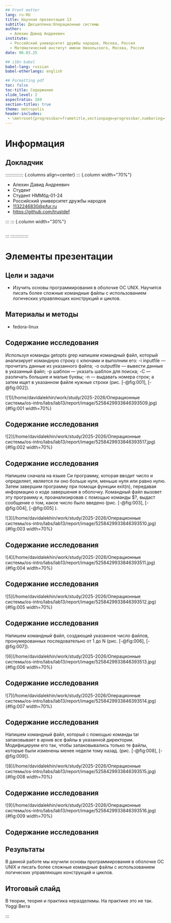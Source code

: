```yaml
---
## Front matter
lang: ru-RU
title: Научная презентация 13
subtitle: Дисциплина:Операционные системы
author:
  - Алехин Давид Андреевич
institute:
  - Российский университет дружбы народов, Москва, Россия
  - Математический институт имени Никольского, Москва, Россия
date: 06.03.25

## i18n babel
babel-lang: russian
babel-otherlangs: english

## Formatting pdf
toc: false
toc-title: Содержание
slide_level: 2
aspectratio: 169
section-titles: true
theme: metropolis
header-includes:
 - \metroset{progressbar=frametitle,sectionpage=progressbar,numbering=fraction}
---
```


# Информация

## Докладчик

:::::::::::::: {.columns align=center}
::: {.column width="70%"}

  * Алехин Давид Андреевич 
  * Студент 
  * Студент НММбд-01-24
  * Российский университет дружбы народов
  * [1132246830@pfur.ru](mailto:trustdef@gamil.com)
  * <https://github.com/trustdef>

:::
::: {.column width="30%"}

![]()

:::
::::::::::::::



# Элементы презентации

## Цели и задачи

- Изучить основы программирования в оболочке ОС UNIX. Научится писать более
сложные командные файлы с использованием логических управляющих конструкций
и циклов.

## Материалы и методы

- fedora-linux

## Содержание исследования

Используя команды getopts grep напишем командный файл, который анализирует командную строку с ключами и выполним его: -i inputfile — прочитать данные из указанного файла; -o outputfile — вывести данные в указанный файл; -p шаблон — указать шаблон для поиска; -C — различать большие и малые буквы; -n — выдавать номера строк; а затем ищет в указанном файле нужные строки (рис. [-@fig:001], [-@fig:002]).

![1](/home/davidalekhin/work/study/2025-2026/Операционные системы/os-intro/labs/lab13/report/image/5258429933846393509.jpg){#fig:001 width=70%}

## Содержание исследования

![2](/home/davidalekhin/work/study/2025-2026/Операционные системы/os-intro/labs/lab13/report/image/5258429933846393517.jpg){#fig:002 width=70%}

## Содержание исследования

Напишем сначала на языке Си программу, которая вводит число и определяет, является ли оно больше нуля, меньше нуля или равно нулю. Затем завершим программу при помощи функции exit(n), передавая информацию о коде завершения в оболочку. Командный файл вызовет эту программу и, проанализировав с помощью команды $?, выдаст сообщение о том, какое число было введено (рис. [-@fig:003], [-@fig:004], [-@fig:005] ).

![3](/home/davidalekhin/work/study/2025-2026/Операционные системы/os-intro/labs/lab13/report/image/5258429933846393510.jpg){#fig:003 width=70%}

## Содержание исследования

![4](/home/davidalekhin/work/study/2025-2026/Операционные системы/os-intro/labs/lab13/report/image/5258429933846393511.jpg){#fig:004 width=70%}

## Содержание исследования

![5](/home/davidalekhin/work/study/2025-2026/Операционные системы/os-intro/labs/lab13/report/image/5258429933846393512.jpg){#fig:005 width=70%}

## Содержание исследования

Напишем командный файл, создающий указанное число файлов, пронумерованных последовательно от 1 до N (рис. [-@fig:006], [-@fig:007]).

![6](/home/davidalekhin/work/study/2025-2026/Операционные системы/os-intro/labs/lab13/report/image/5258429933846393513.jpg){#fig:006 width=70%}

## Содержание исследования

![7](/home/davidalekhin/work/study/2025-2026/Операционные системы/os-intro/labs/lab13/report/image/5258429933846393514.jpg){#fig:007 width=70%}

## Содержание исследования

Напишем командный файл, который с помощью команды tar запаковывает в архив все файлы в указанной директории. Модифицируем его так, чтобы запаковывались только те файлы, которые были изменены менее недели тому назад. (рис. [-@fig:008], [-@fig:009]).

![8](/home/davidalekhin/work/study/2025-2026/Операционные системы/os-intro/labs/lab13/report/image/5258429933846393515.jpg){#fig:008 width=70%}

## Содержание исследования

![9](/home/davidalekhin/work/study/2025-2026/Операционные системы/os-intro/labs/lab13/report/image/5258429933846393516.jpg){#fig:009 width=70%}

## Содержание исследования

## Результаты

В данной работе мы изучили основы программирования в оболочке ОС UNIX и писать более сложные командные файлы с использованием логических управляющих конструкций и циклов.

## Итоговый слайд

В теории, теория и практика неразделимы. На практике это не так.
Yoggi Berra

:::

